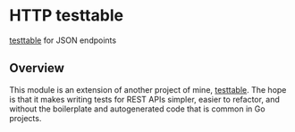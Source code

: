 # HTTP testtable
[testtable](https://github.com/Isnor/testtable) for JSON endpoints

## Overview
This module is an extension of another project of mine, [testtable](https://github.com/Isnor/testtable). The hope is that it makes writing tests for REST APIs simpler, easier to refactor, and without the boilerplate and autogenerated code that is common in Go projects.
